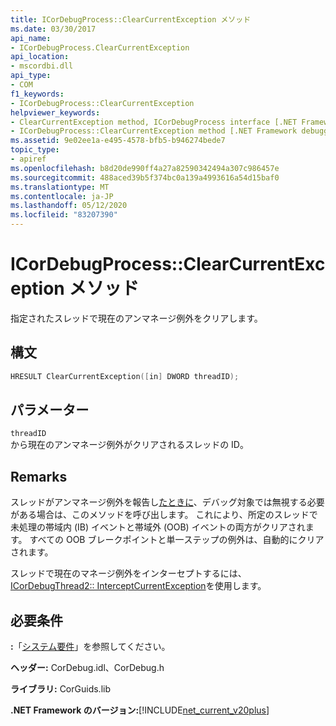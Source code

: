 ```yaml
---
title: ICorDebugProcess::ClearCurrentException メソッド
ms.date: 03/30/2017
api_name:
- ICorDebugProcess.ClearCurrentException
api_location:
- mscordbi.dll
api_type:
- COM
f1_keywords:
- ICorDebugProcess::ClearCurrentException
helpviewer_keywords:
- ClearCurrentException method, ICorDebugProcess interface [.NET Framework debugging]
- ICorDebugProcess::ClearCurrentException method [.NET Framework debugging]
ms.assetid: 9e02ee1a-e495-4578-bfb5-b946274bede7
topic_type:
- apiref
ms.openlocfilehash: b8d20de990ff4a27a82590342494a307c986457e
ms.sourcegitcommit: 488aced39b5f374bc0a139a4993616a54d15baf0
ms.translationtype: MT
ms.contentlocale: ja-JP
ms.lasthandoff: 05/12/2020
ms.locfileid: "83207390"
---
```

# <a name="icordebugprocessclearcurrentexception-method"></a>ICorDebugProcess::ClearCurrentException メソッド
指定されたスレッドで現在のアンマネージ例外をクリアします。  
  
## <a name="syntax"></a>構文  
  
```cpp  
HRESULT ClearCurrentException([in] DWORD threadID);  
```  
  
## <a name="parameters"></a>パラメーター  
 `threadID`  
 から現在のアンマネージ例外がクリアされるスレッドの ID。  
  
## <a name="remarks"></a>Remarks  
 スレッドがアンマネージ例外を報告し[たときに](icordebugcontroller-continue-method.md)、デバッグ対象では無視する必要がある場合は、このメソッドを呼び出します。 これにより、所定のスレッドで未処理の帯域内 (IB) イベントと帯域外 (OOB) イベントの両方がクリアされます。 すべての OOB ブレークポイントと単一ステップの例外は、自動的にクリアされます。  
  
 スレッドで現在のマネージ例外をインターセプトするには、 [ICorDebugThread2:: InterceptCurrentException](icordebugthread2-interceptcurrentexception-method.md)を使用します。  
  
## <a name="requirements"></a>必要条件  
 **:**「[システム要件](../../get-started/system-requirements.md)」を参照してください。  
  
 **ヘッダー:** CorDebug.idl、CorDebug.h  
  
 **ライブラリ:** CorGuids.lib  
  
 **.NET Framework のバージョン:**[!INCLUDE[net_current_v20plus](../../../../includes/net-current-v20plus-md.md)]
